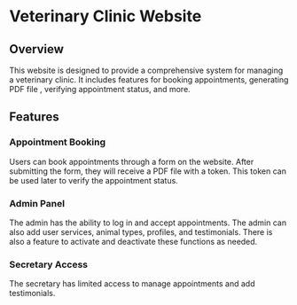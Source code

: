 # Veterinary Clinic Website

## Overview
This website is designed to provide a comprehensive system for managing a veterinary clinic. It includes features for booking appointments, generating PDF file , verifying appointment status, and more.

## Features

### Appointment Booking
Users can book appointments through a form on the website. After submitting the form, they will receive a PDF file with a token. This token can be used later to verify the appointment status.

### Admin Panel
The admin has the ability to log in and accept appointments. The admin can also add user services, animal types, profiles, and testimonials. There is also a feature to activate and deactivate these functions as needed.

### Secretary Access
The secretary has limited access to manage appointments and add testimonials.
